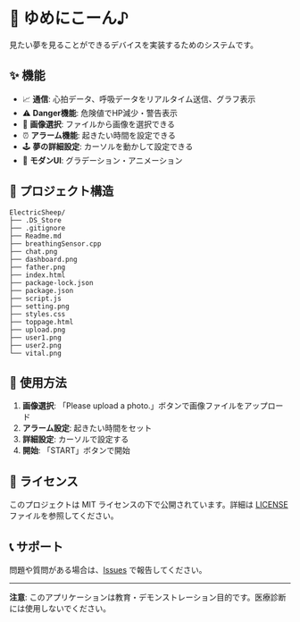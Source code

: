 # 🦄 ゆめにこーん♪

見たい夢を見ることができるデバイスを実装するためのシステムです。

## ✨ 機能

- 📈 **通信**: 心拍データ、呼吸データをリアルタイム送信、グラフ表示
- ⚠️ **Danger機能**: 危険値でHP減少・警告表示
- 📂 **画像選択**: ファイルから画像を選択できる
- ⏰ **アラーム機能**: 起きたい時間を設定できる
- 🕹️ **夢の詳細設定**: カーソルを動かして設定できる
- 🎨 **モダンUI**: グラデーション・アニメーション　

## 📁 プロジェクト構造

```
ElectricSheep/
├── .DS_Store
├── .gitignore
├── Readme.md
├── breathingSensor.cpp
├── chat.png
├── dashboard.png
├── father.png
├── index.html
├── package-lock.json
├── package.json
├── script.js
├── setting.png
├── styles.css
├── toppage.html
├── upload.png
├── user1.png
├── user2.png
└── vital.png
```

## 📖 使用方法

1. **画像選択**: 「Please upload a photo.」ボタンで画像ファイルをアップロード
2. **アラーム設定**: 起きたい時間をセット
3. **詳細設定**: カーソルで設定する
4. **開始**: 「START」ボタンで開始

## 📄 ライセンス

このプロジェクトは MIT ライセンスの下で公開されています。詳細は [LICENSE](LICENSE) ファイルを参照してください。

## 📞 サポート

問題や質問がある場合は、[Issues](https://github.com/yourusername/biometric-video-monitor/issues) で報告してください。

---

**注意**: このアプリケーションは教育・デモンストレーション目的です。医療診断には使用しないでください。
